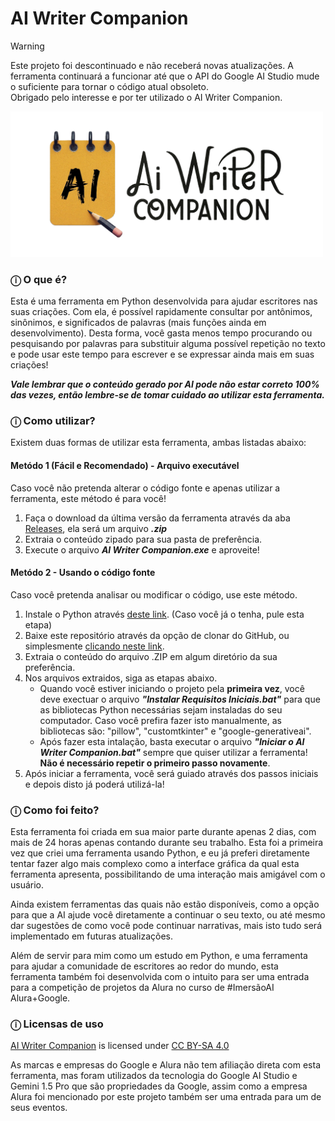 # AI Writer Companion

> [!WARNING]
> Este projeto foi descontinuado e não receberá novas atualizações. A ferramenta continuará a funcionar até que o API do Google AI Studio mude o suficiente para tornar o código atual obsoleto.<br>Obrigado pelo interesse e por ter utilizado o AI Writer Companion.

<img src="media/banner/banner.png" alt="Banner do AI Writer Companion" width="500"/>

### ⓘ O que é?
Esta é uma ferramenta em Python desenvolvida para ajudar escritores nas suas criações. Com ela, é possível rapidamente consultar por antônimos, sinônimos, e significados de palavras (mais funções ainda em desenvolvimento). Desta forma, você gasta menos tempo procurando ou pesquisando por palavras para substituir alguma possível repetição no texto e pode usar este tempo para escrever e se expressar ainda mais em suas criações!

_**Vale lembrar que o conteúdo gerado por AI pode não estar correto 100% das vezes, então lembre-se de tomar cuidado ao utilizar esta ferramenta.**_



### ⓘ Como utilizar?
Existem duas formas de utilizar esta ferramenta, ambas listadas abaixo:

####  Metódo 1 (Fácil e Recomendado) - Arquivo executável
Caso você não pretenda alterar o código fonte e apenas utilizar a ferramenta, este método é para você!

1. Faça o download da última versão da ferramenta através da aba [Releases](https://github.com/Luisovc1812/AI-Writer-Companion/releases), ela será um arquivo _**.zip**_
2. Extraia o conteúdo zipado para sua pasta de preferência.
3. Execute o arquivo _**AI Writer Companion.exe**_ e aproveite!

#### Metódo 2 - Usando o código fonte
Caso você pretenda analisar ou modificar o código, use este método.

1. Instale o Python através [deste link](https://www.python.org/downloads/). (Caso você já o tenha, pule esta etapa)
2. Baixe este repositório através da opção de clonar do GitHub, ou simplesmente [clicando neste link](https://github.com/Luisovc1812/AI-Writer-Companion/archive/refs/heads/main.zip).
3. Extraia o conteúdo do arquivo .ZIP em algum diretório da sua preferência.
4. Nos arquivos extraidos, siga as etapas abaixo.
    * Quando você estiver iniciando o projeto pela **primeira vez**, você deve exectuar o arquivo _**"Instalar Requisitos Iniciais.bat"**_ para que as bibliotecas Python necessárias sejam instaladas do seu computador. Caso você prefira fazer isto manualmente, as bibliotecas são: "pillow", "customtkinter" e "google-generativeai".
    * Após fazer esta intalação, basta executar o arquivo _**"Iniciar o AI Writer Companion.bat"**_ sempre que quiser utilizar a ferramenta! **Não é necessário repetir o primeiro passo novamente**.
5. Após iniciar a ferramenta, você será guiado através dos passos iniciais e depois disto já poderá utilizá-la!



### ⓘ Como foi feito?
Esta ferramenta foi criada em sua maior parte durante apenas 2 dias, com mais de 24 horas apenas contando durante seu trabalho. Esta foi a primeira vez que criei uma ferramenta usando Python, e eu já preferi diretamente tentar fazer algo mais complexo como a interface gráfica da qual esta ferramenta apresenta, possibilitando de uma interação mais amigável com o usuário.

Ainda existem ferramentas das quais não estão disponíveis, como a opção para que a AI ajude você diretamente a continuar o seu texto, ou até mesmo dar sugestões de como você pode continuar narrativas, mais isto tudo será implementado em futuras atualizações.

Além de servir para mim como um estudo em Python, e uma ferramenta para ajudar a comunidade de escritores ao redor do mundo, esta ferramenta também foi desenvolvida com o intuito para ser uma entrada para a competição de projetos da Alura no curso de #ImersãoAI Alura+Google.



### ⓘ Licensas de uso
 <p xmlns:cc="http://creativecommons.org/ns#" xmlns:dct="http://purl.org/dc/terms/"><a property="dct:title" rel="cc:attributionURL" href="https://github.com/Luisovc1812/AI-Writer-Companion">AI Writer Companion</a> is licensed under <a href="https://creativecommons.org/licenses/by-sa/4.0/?ref=chooser-v1" target="_blank" rel="license noopener noreferrer" style="display:inline-block;">CC BY-SA 4.0<img style="height:22px!important;margin-left:3px;vertical-align:text-bottom;" src="https://mirrors.creativecommons.org/presskit/icons/cc.svg?ref=chooser-v1" alt=""><img style="height:22px!important;margin-left:3px;vertical-align:text-bottom;" src="https://mirrors.creativecommons.org/presskit/icons/by.svg?ref=chooser-v1" alt=""><img style="height:22px!important;margin-left:3px;vertical-align:text-bottom;" src="https://mirrors.creativecommons.org/presskit/icons/sa.svg?ref=chooser-v1" alt=""></a></p> 

As marcas e empresas do Google e Alura não tem afiliação direta com esta ferramenta, mas foram utilizados da tecnologia do Google AI Studio e Gemini 1.5 Pro que são propriedades da Google, assim como a empresa Alura foi mencionado por este projeto também ser uma entrada para um de seus eventos.